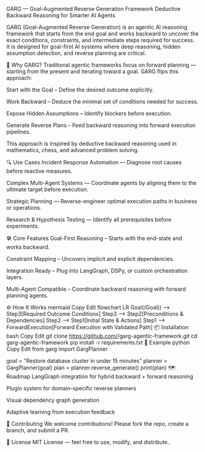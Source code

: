 GARG — Goal-Augmented Reverse Generation Framework
Deductive Backward Reasoning for Smarter AI Agents

GARG (Goal-Augmented Reverse Generation) is an agentic AI reasoning framework that starts from the end goal and works backward to uncover the exact conditions, constraints, and intermediate steps required for success.
It is designed for goal-first AI systems where deep reasoning, hidden assumption detection, and reverse planning are critical.

🌟 Why GARG?
Traditional agentic frameworks focus on forward planning — starting from the present and iterating toward a goal.
GARG flips this approach:

Start with the Goal – Define the desired outcome explicitly.

Work Backward – Deduce the minimal set of conditions needed for success.

Expose Hidden Assumptions – Identify blockers before execution.

Generate Reverse Plans – Feed backward reasoning into forward execution pipelines.

This approach is inspired by deductive backward reasoning used in mathematics, chess, and advanced problem solving.

🔍 Use Cases
Incident Response Automation — Diagnose root causes before reactive measures.

Complex Multi-Agent Systems — Coordinate agents by aligning them to the ultimate target before execution.

Strategic Planning — Reverse-engineer optimal execution paths in business or operations.

Research & Hypothesis Testing — Identify all prerequisites before experiments.

🛠 Core Features
Goal-First Reasoning – Starts with the end-state and works backward.

Constraint Mapping – Uncovers implicit and explicit dependencies.

Integration Ready – Plug into LangGraph, DSPy, or custom orchestration layers.

Multi-Agent Compatible – Coordinate backward reasoning with forward planning agents.

⚙️ How It Works
mermaid
Copy
Edit
flowchart LR
    Goal((Goal)) --> Step3[Required Outcome Conditions]
    Step3 --> Step2[Preconditions & Dependencies]
    Step2 --> Step1[Initial State & Actions]
    Step1 --> ForwardExecution[Forward Execution with Validated Path]
📦 Installation
bash
Copy
Edit
git clone https://github.com/<your-username>/garg-agentic-framework.git
cd garg-agentic-framework
pip install -r requirements.txt
🚀 Example
python
Copy
Edit
from garg import GargPlanner

goal = "Restore database cluster in under 15 minutes"
planner = GargPlanner(goal)
plan = planner.reverse_generate()
print(plan)
🗺 Roadmap
 LangGraph integration for hybrid backward + forward reasoning

 Plugin system for domain-specific reverse planners

 Visual dependency graph generation

 Adaptive learning from execution feedback

🤝 Contributing
We welcome contributions!
Please fork the repo, create a branch, and submit a PR.

📜 License
MIT License — feel free to use, modify, and distribute..
